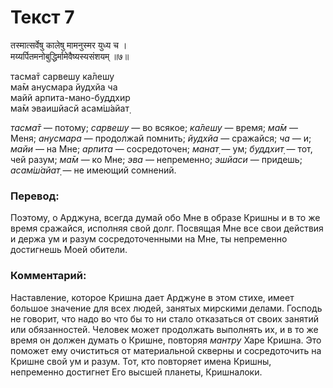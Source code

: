 # Текст 7

तस्मात्सर्वेषु कालेषु मामनुस्मर युध्य च ।  
मय्यर्पितमनोबुद्धिर्मामेवैष्यस्यसंशयम् ॥७॥

тасма̄т сарвешу ка̄лешу  
ма̄м анусмара йудхйа ча  
майй арпита-мано-буддхир  
ма̄м эваишйасй асам̇ш́айат̣

_тасма̄т_ — потому; _сарвешу_ — во всякое; _ка̄лешу_ — время; _ма̄м_ — Меня; _анусмара_ — продолжай помнить; _йудхйа_ — сражайся; _ча_ — и; _майи_ — на Мне; _арпита_ — сосредоточен; _манат̣_ — ум; _буддхит̣_ — тот, чей разум; _ма̄м_ — ко Мне; _эва_ — непременно; _эшйаси_ — придешь; _асам̇ш́айат̣_ — не имеющий сомнений.

### Перевод:

Поэтому, о Арджуна, всегда думай обо Мне в образе Кришны и в то же время сражайся, исполняя свой долг. Посвящая Мне все свои действия и держа ум и разум сосредоточенными на Мне, ты непременно достигнешь Моей обители.

### Комментарий:

Наставление, которое Кришна дает Арджуне в этом стихе, имеет большое значение для всех людей, занятых мирскими делами. Господь не говорит, что надо во что бы то ни стало отказаться от своих занятий или обязанностей. Человек может продолжать выполнять их, и в то же время он должен думать о Кришне, повторяя _мантру_ Харе Кришна. Это поможет ему очиститься от материальной скверны и сосредоточить на Кришне свой ум и разум. Тот, кто повторяет имена Кришны, непременно достигнет Его высшей планеты, Кришналоки.